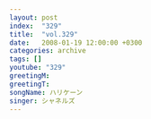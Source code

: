 ```yaml
---
layout: post
index:  "329"
title:  "vol.329"
date:   2008-01-19 12:00:00 +0300
categories: archive
tags: []
youtube: "329"
greetingM: 
greetingT: 
songName: ハリケーン
singer: シャネルズ
---
```

